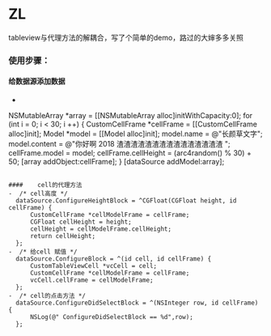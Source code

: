 # ZL
tableview与代理方法的解耦合，写了个简单的demo，路过的大婶多多关照
### 使用步骤：
####  给数据源添加数据
-  ```objective-c
  NSMutableArray *array = [[NSMutableArray alloc]initWithCapacity:0];
    for (int i = 0; i < 30; i ++) {
        CustomCellFrame *cellFrame = [[CustomCellFrame alloc]init];
        Model *model = [[Model alloc]init];
        model.name = @"长颜草文字";
        model.content = @"你好啊 2018 渣渣渣渣渣渣渣渣渣渣渣渣渣渣渣 ";
        cellFrame.model = model;
        cellFrame.cellHeight = (arc4random() % 30) + 50;
        [array addObject:cellFrame];
    }
    [dataSource addModel:array];
  ```

  ####    cell的代理方法
 -  /* cell高度 */
    dataSource.ConfigureHeightBlock = ^CGFloat(CGFloat height, id cellFrame) {
        CustomCellFrame *cellModelFrame = cellFrame;
        CGFloat cellHeight = height;
        cellHeight = cellModelFrame.cellHeight;
        return cellHeight;
    };
 -  /* 给cell 赋值 */
    dataSource.ConfigureBlock = ^(id cell, id cellFrame) {
        CustomTableViewCell *vcCell = cell;
        CustomCellFrame *cellModelFrame = cellFrame;
        vcCell.cellFrame = cellModelFrame;
    };
 -  /* cell的点击方法 */
    dataSource.ConfigureDidSelectBlock = ^(NSInteger row, id cellFrame) {
        NSLog(@" ConfigureDidSelectBlock == %d",row);
    };
